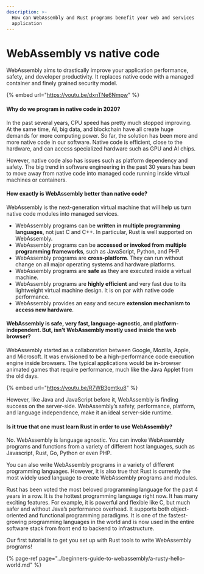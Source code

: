 ```yaml
---
description: >-
  How can WebAssembly and Rust programs benefit your web and services
  application
---
```


# WebAssembly vs native code

WebAssembly aims to drastically improve your application performance, safety, and developer productivity. It replaces native code with a managed container and finely grained security model. 

{% embed url="https://youtu.be/dxnTNe6Nmpw" %}



#### **Why do we program in native code in 2020?**

In the past several years, CPU speed has pretty much stopped improving. At the same time, AI, big data, and blockchain have all create huge demands for more computing power. So far, the solution has been more and more native code in our software. Native code is efficient, close to the hardware, and can access specialized hardware such as GPU and AI chips.

However, native code also has issues such as platform dependency and safety. The big trend in software engineering in the past 30 years has been to move away from native code into managed code running inside virtual machines or containers.

#### **How exactly is WebAssembly better than native code?**

WebAssembly is the next-generation virtual machine that will help us turn native code modules into managed services.

* WebAssembly programs can be **written in multiple programming languages**, not just C and C++. In particular, Rust is well supported on WebAssembly.
* WebAssembly programs can be **accessed or invoked from multiple programming frameworks**, such as JavaScript, Python, and PHP.
* WebAssembly programs are **cross-platform**. They can run without change on all major operating systems and hardware platforms.
* WebAssembly programs are **safe** as they are executed inside a virtual machine.
* WebAssembly programs are **highly efficient** and very fast due to its lightweight virtual machine design. It is on par with native code performance.
* WebAssembly provides an easy and secure **extension mechanism to access new hardware**.

#### **WebAssembly is safe, very fast, language-agnostic, and platform-independent. But, isn’t WebAssembly mostly used inside the web browser?**

WebAssembly started as a collaboration between Google, Mozilla, Apple, and Microsoft. It was envisioned to be a high-performance code execution engine inside browsers. The typical applications would be in-browser animated games that require performance, much like the Java Applet from the old days.

{% embed url="https://youtu.be/R7WB3gmtku8" %}



However, like Java and JavaScript before it, WebAssembly is finding success on the server-side. WebAssembly’s safety, performance, platform, and language independence, make it an ideal server-side runtime.

#### **Is it true that one must learn Rust in order to use WebAssembly?**

No. WebAssembly is language agnostic. You can invoke WebAssembly programs and functions from a variety of different host languages, such as Javascript, Rust, Go, Python or even PHP.

You can also write WebAssembly programs in a variety of different programming languages. However, it is also true that Rust is currently the most widely used language to create WebAssembly programs and modules.

Rust has been voted the most beloved programming language for the past 4 years in a row. It is the hottest programming language right now. It has many exciting features. For example, it is powerful and flexible like C, but much safer and without Java’s performance overhead. It supports both object-oriented and functional programming paradigms. It is one of the fastest-growing programming languages in the world and is now used in the entire software stack from front end to backend to infrastructure.

Our first tutorial is to get you set up with Rust tools to write WebAssembly programs!

{% page-ref page="../beginners-guide-to-webassembly/a-rusty-hello-world.md" %}

